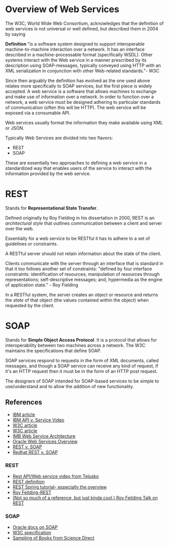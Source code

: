 # Overview of Web Services
 
The W3C, World Wide Web Consortium, acknowledges that the definition of web services is not universal or well defined, but described them in 2004 by saying 
 
**Definition**
"is a software system designed to support interoperable machine-to-machine interaction over a network. It has an interface described in a machine-processable format (specifically WSDL). Other systems interact with the Web service in a manner prescribed by its description using SOAP-messages, typically conveyed using HTTP with an XML serialization in conjunction with other Web-related standards."- W3C
 
Since then arguably the definition has evolved as the one used above relates more specifically to SOAP services, but the first piece is widely accepted. A web service is a software that allows machines to exchange and make use of information over a network. In order to function over a network, a web service must be designed adhering to particular standards of communication (often this will be HTTP). The web service will be exposed via a consumable API. 
 
Web services usually format the information they make available using XML or JSON.
 
Typically Web Services are divided into two flavors:
- REST 
- SOAP
 
These are essentially two approaches to defining a web service in a standardized way that enables users of the service to interact with the information provided by the web service.
 
# REST
Stands for **Representational State Transfer**. 
 
Defined originally by Roy Fielding in his dissertation in 2000, REST is an *architectural style* that outlines communication between a client and server over the web. 
 
Essentially for a web service to be RESTful it has to adhere to a set of guidelines or constraints.
 
A RESTful server should not retain information about the state of the client. 
 
Clients communicate with the server through an interface that is standard in that it too follows another set of constraints: 
"defined by four interface constraints: identification of resources; manipulation of resources through representations; self-descriptive messages; and, hypermedia as the engine of application state." - Roy Fielding
 
In a RESTful system, the server creates an object or resource and returns the *state* of that object (the values contained within the object) when requested by the client.
 
 
# SOAP
Stands for **Simple Object Access Protocol**. It is a protocol that allows for interoperability between two machines across a network. The W3C maintains the specifications that define SOAP. 
 
SOAP services respond to requests in the form of XML documents, called messages, and though a SOAP service can receive any kind of request, if it's an HTTP request then it must be in the form of an HTTP post request. 
 
The designers of SOAP intended for SOAP-based services to be simple to use/understand and to allow the addition of new functionality.
 
## References
- [IBM article](https://www.ibm.com/support/knowledgecenter/SSGMCP_4.2.0/com.ibm.cics.ts.webservices.doc/concepts/dfhws_definition.html)
- [IBM API v. Service Video](https://www.youtube.com/watch?v=qGFRbOq4fmQ)
- [W3C article](https://www.w3.org/DesignIssues/WebServices.html)
- [W3C article](https://www.w3.org/TR/ws-gloss/)
- [IMB Web Service Architecture](https://www.ibm.com/support/knowledgecenter/SSB23S_1.1.0.15/gtps6/s6wsrol.html)
- [Oracle Web Services Overview](https://docs.oracle.com/cd/B14099_19/web.1012/b14027/intro.htm#i1018810)
- [REST v. SOAP](https://docs.microsoft.com/en-us/archive/msdn-magazine/2009/brownfield/soap-rest-and-more)
- [Redhat REST v. SOAP](https://www.redhat.com/en/topics/integration/whats-the-difference-between-soap-rest)
### REST
- [Rest API/Web service video from Telusko](https://www.youtube.com/watch?v=qVTAB8Z2VmA)
- [REST definition](https://developer.mozilla.org/en-US/docs/Glossary/REST)
- [REST Spring tutorial- especially the overview](https://spring.io/guides/tutorials/rest/)
- [Roy Feilding-REST](https://www.ics.uci.edu/~fielding/pubs/dissertation/rest_arch_style.htm) 
- [(Not so much of a reference, but just kinda cool.) Roy Feilding Talk on REST](https://www.youtube.com/watch?v=w5j2KwzzB-0)
### SOAP
- [Oracle docs on SOAP](https://docs.oracle.com/cd/A97335_02/integrate.102/a90297/overview.htm)
- [W3C specification](https://www.w3.org/TR/2000/NOTE-SOAP-20000508/)
- [Sampling of Books from Science Direct](https://www.sciencedirect.com/topics/computer-science/simple-object-access-protocol)
 